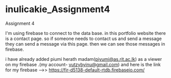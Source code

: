 # inulicakie_Assignment4
Assignment 4

I'm using firebase to connect to the data base. 
in this portfolio website there is a contact page. so if someone needs to contact us and send a message they can send a message via this page. then we can see those messages in firebase. 

i have already added piumi herath madam(piyumi@as.rjt.ac.lk) as a viewer on my firebase .(my account- vutzybyinu@gmail.com)
and here is the link for my firebase -->>   https://fir-d5138-default-rtdb.firebaseio.com/
